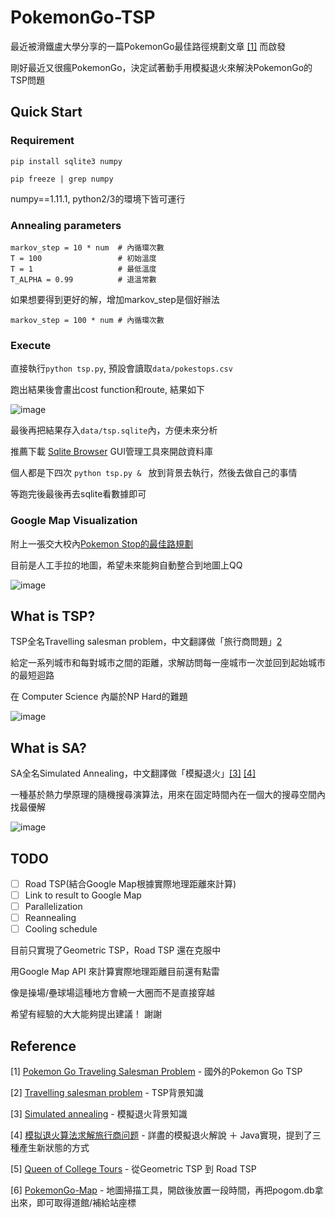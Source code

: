 # PokemonGo-TSP
最近被滑鐵盧大學分享的一篇PokemonGo最佳路徑規劃文章 [[1]](#Reference) 而啟發

剛好最近又很瘋PokemonGo，決定試著動手用模擬退火來解決PokemonGo的TSP問題


## Quick Start
### Requirement
`pip install sqlite3 numpy`

`pip freeze | grep numpy`

numpy==1.11.1, python2/3的環境下皆可運行


### Annealing parameters

    markov_step = 10 * num	# 內循環次數
    T = 100					# 初始溫度
    T = 1					# 最低溫度
    T_ALPHA = 0.99			# 退溫常數
如果想要得到更好的解，增加markov_step是個好辦法

	markov_step = 100 * num # 內循環次數
	
### Execute
直接執行`python tsp.py`, 預設會讀取`data/pokestops.csv`

跑出結果後會畫出cost function和route, 結果如下

![image](http://i.imgur.com/GoZRbzt.png")

最後再把結果存入`data/tsp.sqlite`內，方便未來分析

推薦下載 [Sqlite Browser](http://sqlitebrowser.org/) GUI管理工具來開啟資料庫

個人都是下四次 `python tsp.py & ` 放到背景去執行，然後去做自己的事情

等跑完後最後再去sqlite看數據即可



### Google Map Visualization

附上一張交大校內[Pokemon Stop的最佳路規劃](https://www.google.com/maps/d/edit?mid=1lLYI5pnaxiFfFOcAQ45-Foeg-Jg)

目前是人工手拉的地圖，希望未來能夠自動整合到地圖上QQ


 ![image](http://i.imgur.com/GqmAOl3.png)




## What is TSP?
TSP全名Travelling salesman problem，中文翻譯做「旅行商問題」[2](#Reference)

給定一系列城市和每對城市之間的距離，求解訪問每一座城市一次並回到起始城市的最短迴路

在 Computer Science 內屬於NP Hard的難題

![image](https://upload.wikimedia.org/wikipedia/commons/2/2b/Bruteforce.gif)
 
## What is SA?
SA全名Simulated Annealing，中文翻譯做「模擬退火」[[3]](#Reference) [[4]](#Reference)

一種基於熱力學原理的隨機搜尋演算法，用來在固定時間內在一個大的搜尋空間內找最優解

 ![image](https://upload.wikimedia.org/wikipedia/commons/d/d5/Hill_Climbing_with_Simulated_Annealing.gif)


## TODO
- [ ] Road TSP(結合Google Map根據實際地理距離來計算)
- [ ] Link to result to Google Map
- [ ] Parallelization 
- [ ] Reannealing
- [ ] Cooling schedule

目前只實現了Geometric TSP，Road TSP 還在克服中

用Google Map API 來計算實際地理距離目前還有點雷

像是操場/壘球場這種地方會繞一大圈而不是直接穿越

希望有經驗的大大能夠提出建議！ 謝謝


## Reference
[1] [Pokemon Go Traveling Salesman Problem](http://www.math.uwaterloo.ca/tsp/poke/index.html) - 國外的Pokemon Go TSP

[2] [Travelling salesman problem](https://en.wikipedia.org/wiki/Travelling_salesman_problem) - TSP背景知識

[3] [Simulated annealing](https://en.wikipedia.org/wiki/Simulated_annealing) - 模擬退火背景知識

[4] [模拟退火算法求解旅行商问题](http://blog.csdn.net/lalor/article/details/7688329) - 詳盡的模擬退火解說 ＋ Java實現，提到了三種產生新狀態的方式

[5] [Queen of College Tours](http://www.math.uwaterloo.ca/tsp/college/index.html) - 從Geometric TSP 到 Road TSP

[6] [PokemonGo-Map](https://github.com/PokemonGoMap/PokemonGo-Map) - 地圖掃描工具，開啟後放置一段時間，再把pogom.db拿出來，即可取得道館/補給站座標
